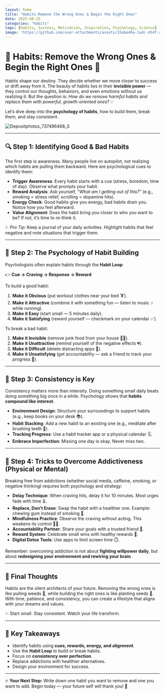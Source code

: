 ```yaml
---
layout: home
title: "Habits-Remove the Wrong Ones & Begin the Right Ones"
date: 2025-08-25
categories: "Habits"
tags: [Habits, Success, Motivation, Inspiration, Psychology, Science]
image: 'https://github.com/user-attachments/assets/15abe49a-1adc-454f-a3d7-fb2ffa4fc87e'
---
```


# 🌱 Habits: Remove the Wrong Ones & Begin the Right Ones 🚀

Habits shape our destiny. They decide whether we move closer to success or drift away from it. The beauty of habits lies in their **invisible power** — they control our thoughts, behaviors, and even emotions without us realizing it. But the question is: *How do we remove harmful habits and replace them with powerful, growth-oriented ones?* 💡

Let’s dive deep into the **psychology of habits**, how to build them, break them, and stay consistent.

![Depositphotos_737496468_S](https://github.com/user-attachments/assets/15abe49a-1adc-454f-a3d7-fb2ffa4fc87e)

---

## 🔍 Step 1: Identifying Good & Bad Habits

The first step is awareness. Many people live on autopilot, not realizing which habits are pulling them backward. Here are psychological cues to identify them:

* **Trigger Awareness**: Every habit starts with a cue (stress, boredom, time of day). Observe what prompts your habit.
* **Reward Analysis**: Ask yourself, *“What am I getting out of this?”* (e.g., smoking = stress relief, scrolling = dopamine hits).
* **Energy Check**: Good habits give you energy, bad habits drain you. Notice how you feel afterward.
* **Value Alignment**: Does the habit bring you closer to who you want to be? If not, it’s time to re-think it.

✨ *Pro Tip:* Keep a journal of your daily activities. Highlight habits that feel negative and note situations that trigger them.

---

## 🧠 Step 2: The Psychology of Habit Building

Psychologists often explain habits through the **Habit Loop**:

👉 **Cue → Craving → Response → Reward**

To build a good habit:

1. **Make it Obvious** (put workout clothes near your bed 🏋️).
2. **Make it Attractive** (combine it with something fun — listen to music 🎶 while running).
3. **Make it Easy** (start small — 5 minutes daily).
4. **Make it Satisfying** (reward yourself — checkmark on your calendar ✅).

To break a bad habit:

1. **Make it Invisible** (remove junk food from your house 🍫🚫).
2. **Make it Unattractive** (remind yourself of the negative effects 💔).
3. **Make it Difficult** (delete distracting apps 📱).
4. **Make it Unsatisfying** (get accountability — ask a friend to track your progress 👀).

---

## 🔄 Step 3: Consistency is Key

Consistency matters more than intensity. Doing something small daily beats doing something big once in a while. Psychology shows that **habits compound like interest**.

* **Environment Design**: Structure your surroundings to support habits (e.g., keep books on your desk 📚).
* **Habit Stacking**: Add a new habit to an existing one (e.g., meditate after brushing teeth 🧘).
* **Tracking Progress**: Use a habit tracker app or a physical calendar 🗓️.
* **Embrace Imperfection**: Missing one day is okay. Never miss two.

---

## 💊 Step 4: Tricks to Overcome Addictiveness (Physical or Mental)

Breaking free from addictions (whether social media, caffeine, smoking, or negative thinking) requires both psychology and strategy:

* **Delay Technique**: When craving hits, delay it for 10 minutes. Most urges fade with time ⏳.
* **Replace, Don’t Erase**: Swap the habit with a healthier one. Example: chewing gum instead of smoking 🍬.
* **Mindfulness Practice**: Observe the craving without acting. This weakens its control 🧘‍♂️.
* **Accountability Partner**: Share your goals with a trusted friend 👬.
* **Reward System**: Celebrate small wins with healthy rewards 🎉.
* **Digital Detox Tools**: Use apps to limit screen time ⏱️.

Remember: overcoming addiction is not about **fighting willpower daily**, but about **redesigning your environment and rewiring your brain**.

---

## 🌟 Final Thoughts

Habits are the silent architects of your future. Removing the wrong ones is like pulling weeds 🌿, while building the right ones is like planting seeds 🌱. With time, patience, and consistency, you can create a lifestyle that aligns with your dreams and values.

✨ Start small. Stay consistent. Watch your life transform.

---

## 🔑 Key Takeaways

* Identify habits using **cues, rewards, energy, and alignment**.
* Use the **Habit Loop** to build or break habits.
* Focus on **consistency over perfection**.
* Replace addictions with healthier alternatives.
* Design your environment for success.

---

🔥 **Your Next Step:** Write down one habit you want to remove and one you want to add. Begin today — your future self will thank you! 🙌
